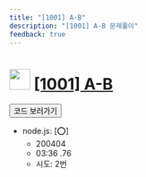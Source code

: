 ```yaml
---
title: "[1001] A-B"
description: "[1001] A-B 문제풀이"
feedback: true
---
```

<h1><img src="https://doky.space/assets/icpclev/b5.svg" height="37px"> <a href="http://icpc.me/1001">[1001] A-B</a></h1>

<a href="https://github.com/DokySp/acmicpc-practice/tree/master/1001"><button class="btn btn-info">코드 보러가기</button></a>

- node.js: [:o:]
  - 200404
  - 03:36 .76
  - 시도: 2번
